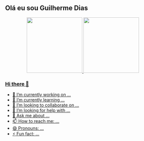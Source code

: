 ## Olá eu sou Guilherme Dias
<div align="center">
  <a href="https://github.com/diassmith">
  <img height="180em" src="https://github-readme-stats.vercel.app/api?username=diassmith&show_icons=true&theme=dark&include_all_commits=true&count_private=true"/>
  <img height="180em" src="https://github-readme-stats.vercel.app/api/top-langs/?username=diassmith&layout=compact&langs_count=7&theme=dark"/>
</div>

### Hi there 👋



- 🔭 I’m currently working on ...
- 🌱 I’m currently learning ...
- 👯 I’m looking to collaborate on ...
- 🤔 I’m looking for help with ...
- 💬 Ask me about ...
- 📫 How to reach me: ...
- 😄 Pronouns: ...
- ⚡ Fun fact: ...

